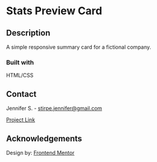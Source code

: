 # Stats Preview Card

## Description

A simple responsive summary card for a fictional company.

### Built with

HTML/CSS

## Contact

Jennifer S. - stirpe.jennifer@gmail.com

[Project Link](https://jennstirpe.github.io/stats-preview-card/)

## Acknowledgements

Design by: [Frontend Mentor](https://www.frontendmentor.io/)